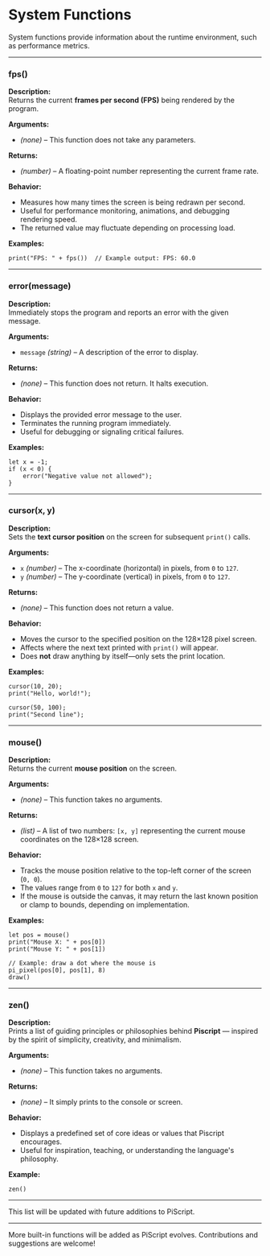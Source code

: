 # System Functions

System functions provide information about the runtime environment, such as performance metrics.

---

### fps()

**Description:**  
Returns the current **frames per second (FPS)** being rendered by the program.

**Arguments:**
- *(none)* – This function does not take any parameters.

**Returns:**
- *(number)* – A floating-point number representing the current frame rate.

**Behavior:**
- Measures how many times the screen is being redrawn per second.
- Useful for performance monitoring, animations, and debugging rendering speed.
- The returned value may fluctuate depending on processing load.

**Examples:**
```piscript
print("FPS: " + fps())  // Example output: FPS: 60.0
```
---

### error(message)

**Description:**  
Immediately stops the program and reports an error with the given message.

**Arguments:**
- `message` *(string)* – A description of the error to display.

**Returns:**
- *(none)* – This function does not return. It halts execution.

**Behavior:**
- Displays the provided error message to the user.
- Terminates the running program immediately.
- Useful for debugging or signaling critical failures.

**Examples:**
```piscript
let x = -1;
if (x < 0) {
    error("Negative value not allowed");
}
```
---

### cursor(x, y)

**Description:**  
Sets the **text cursor position** on the screen for subsequent `print()` calls.

**Arguments:**
- `x` *(number)* – The x-coordinate (horizontal) in pixels, from `0` to `127`.
- `y` *(number)* – The y-coordinate (vertical) in pixels, from `0` to `127`.

**Returns:**
- *(none)* – This function does not return a value.

**Behavior:**
- Moves the cursor to the specified position on the 128×128 pixel screen.
- Affects where the next text printed with `print()` will appear.
- Does **not** draw anything by itself—only sets the print location.

**Examples:**
```piscript
cursor(10, 20);
print("Hello, world!");

cursor(50, 100);
print("Second line");
```
---

### mouse()

**Description:**  
Returns the current **mouse position** on the screen.

**Arguments:**
- *(none)* – This function takes no arguments.

**Returns:**
- *(list)* – A list of two numbers: `[x, y]` representing the current mouse coordinates on the 128×128 screen.

**Behavior:**
- Tracks the mouse position relative to the top-left corner of the screen (`0, 0`).
- The values range from `0` to `127` for both `x` and `y`.
- If the mouse is outside the canvas, it may return the last known position or clamp to bounds, depending on implementation.

**Examples:**
```piscript
let pos = mouse()
print("Mouse X: " + pos[0])
print("Mouse Y: " + pos[1])

// Example: draw a dot where the mouse is
pi_pixel(pos[0], pos[1], 8)
draw()
```
---

### zen()

**Description:**  
Prints a list of guiding principles or philosophies behind **Piscript** — inspired by the spirit of simplicity, creativity, and minimalism.

**Arguments:**
- *(none)* – This function takes no arguments.

**Returns:**
- *(none)* – It simply prints to the console or screen.

**Behavior:**
- Displays a predefined set of core ideas or values that Piscript encourages.
- Useful for inspiration, teaching, or understanding the language's philosophy.

**Example:**
```piscript
zen()
```
---


This list will be updated with future additions to PiScript.

---

More built-in functions will be added as PiScript evolves. Contributions and suggestions are welcome!
